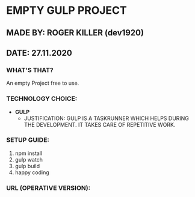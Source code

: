 EMPTY GULP PROJECT
============================

## MADE BY: ROGER KILLER (dev1920)
## DATE: 27.11.2020

### WHAT'S THAT?
An empty Project free to use.



### TECHNOLOGY CHOICE:
- **GULP**
  - JUSTIFICATION: GULP IS A TASKRUNNER WHICH HELPS DURING THE DEVELOPMENT.
                   IT TAKES CARE OF REPETITIVE WORK.
  



### SETUP GUIDE:
1. npm install
2. gulp watch
3. gulp build
4. happy coding 


### URL (OPERATIVE VERSION):





    
    
 


 
  
  
 
